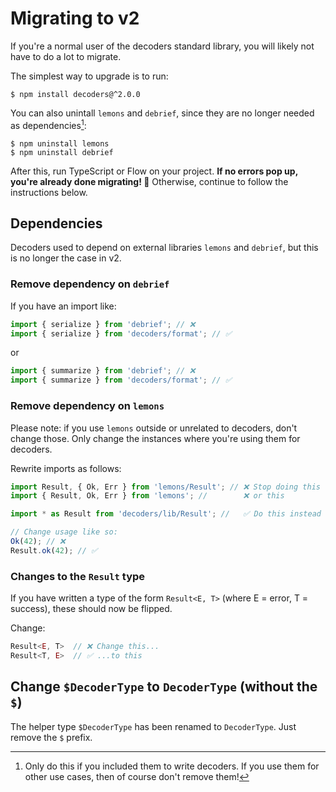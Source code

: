 # Migrating to v2

If you're a normal user of the decoders standard library, you will likely not have to do a
lot to migrate.

The simplest way to upgrade is to run:

    $ npm install decoders@^2.0.0

You can also unintall `lemons` and `debrief`, since they are no longer needed as
dependencies[^1]:

    $ npm uninstall lemons
    $ npm uninstall debrief

After this, run TypeScript or Flow on your project. **If no errors pop up, you're already
done migrating! 🎉** Otherwise, continue to follow the instructions below.

## Dependencies

Decoders used to depend on external libraries `lemons` and `debrief`, but this is no
longer the case in v2.

### Remove dependency on `debrief`

If you have an import like:

```js
import { serialize } from 'debrief'; // ❌
import { serialize } from 'decoders/format'; // ✅
```

or

```js
import { summarize } from 'debrief'; // ❌
import { summarize } from 'decoders/format'; // ✅
```

### Remove dependency on `lemons`

Please note: if you use `lemons` outside or unrelated to decoders, don't change those.
Only change the instances where you're using them for decoders.

Rewrite imports as follows:

```js
import Result, { Ok, Err } from 'lemons/Result'; // ❌ Stop doing this
import { Result, Ok, Err } from 'lemons'; //        ❌ or this

import * as Result from 'decoders/lib/Result'; //   ✅ Do this instead

// Change usage like so:
Ok(42); // ❌
Result.ok(42); // ✅
```

### Changes to the `Result` type

If you have written a type of the form `Result<E, T>` (where E = error, T = success),
these should now be flipped.

Change:

```js
Result<E, T>  // ❌ Change this...
Result<T, E>  // ✅ ...to this
```

## Change `$DecoderType` to `DecoderType` (without the `$`)

The helper type `$DecoderType` has been renamed to `DecoderType`. Just remove the `$`
prefix.

[^1]:
    Only do this if you included them to write decoders. If you use them for other use
    cases, then of course don't remove them!
